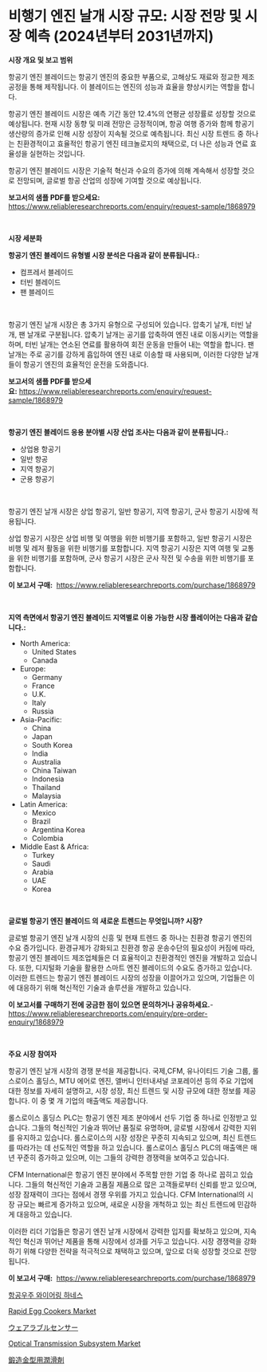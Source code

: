 <p><h1>비행기 엔진 날개 시장 규모: 시장 전망 및 시장 예측 (2024년부터 2031년까지)</h1></p><p><strong>시장 개요 및 보고 범위</strong></p>
<p><p>항공기 엔진 블레이드는 항공기 엔진의 중요한 부품으로, 고해상도 재료와 정교한 제조 공정을 통해 제작됩니다. 이 블레이드는 엔진의 성능과 효율을 향상시키는 역할을 합니다.</p><p>항공기 엔진 블레이드 시장은 예측 기간 동안 12.4%의 연평균 성장률로 성장할 것으로 예상됩니다. 현재 시장 동향 및 미래 전망은 긍정적이며, 항공 여행 증가와 함께 항공기 생산량의 증가로 인해 시장 성장이 지속될 것으로 예측됩니다. 최신 시장 트렌드 중 하나는 친환경적이고 효율적인 항공기 엔진 테크놀로지의 채택으로, 더 나은 성능과 연료 효율성을 실현하는 것입니다.</p><p>항공기 엔진 블레이드 시장은 기술적 혁신과 수요의 증가에 의해 계속해서 성장할 것으로 전망되며, 글로벌 항공 산업의 성장에 기여할 것으로 예상됩니다.</p></p>
<p><strong>보고서의 샘플 PDF를 받으세요:</strong> <a href="https://www.reliableresearchreports.com/enquiry/request-sample/1868979">https://www.reliableresearchreports.com/enquiry/request-sample/1868979</a></p>
<p>&nbsp;</p>
<p><strong>시장 세분화</strong></p>
<p><strong>항공기 엔진 블레이드 유형별 시장 분석은 다음과 같이 분류됩니다.:</strong></p>
<p><ul><li>컴프레서 블레이드</li><li>터빈 블레이드</li><li>팬 블레이드</li></ul></p>
<p>&nbsp;</p>
<p><p>항공기 엔진 날개 시장은 총 3가지 유형으로 구성되어 있습니다. 압축기 날개, 터빈 날개, 팬 날개로 구분됩니다. 압축기 날개는 공기를 압축하여 엔진 내로 이동시키는 역할을 하며, 터빈 날개는 연소된 연료를 활용하여 회전 운동을 만들어 내는 역할을 합니다. 팬 날개는 주로 공기를 강하게 흡입하여 엔진 내로 이송할 때 사용되며, 이러한 다양한 날개들이 항공기 엔진의 효율적인 운전을 도와줍니다.</p></p>
<p><strong>보고서의 샘플 PDF를 받으세요:</strong>&nbsp;<a href="https://www.reliableresearchreports.com/enquiry/request-sample/1868979">https://www.reliableresearchreports.com/enquiry/request-sample/1868979</a></p>
<p>&nbsp;</p>
<p><strong> 항공기 엔진 블레이드 응용 분야별 시장 산업 조사는 다음과 같이 분류됩니다.:</strong></p>
<p><ul><li>상업용 항공기</li><li>일반 항공</li><li>지역 항공기</li><li>군용 항공기</li></ul></p>
<p>&nbsp;</p>
<p><p>항공기 엔진 날개 시장은 상업 항공기, 일반 항공기, 지역 항공기, 군사 항공기 시장에 적용됩니다. </p><p>상업 항공기 시장은 상업 비행 및 여행을 위한 비행기를 포함하고, 일반 항공기 시장은 비행 및 레저 활동을 위한 비행기를 포함합니다. 지역 항공기 시장은 지역 여행 및 교통을 위한 비행기를 포함하며, 군사 항공기 시장은 군사 작전 및 수송을 위한 비행기를 포함합니다.</p></p>
<p><strong>이 보고서 구매:</strong>&nbsp; <a href="https://www.reliableresearchreports.com/purchase/1868979">https://www.reliableresearchreports.com/purchase/1868979</a></p>
<p>&nbsp;</p>
<p><strong>지역 측면에서 항공기 엔진 블레이드 지역별로 이용 가능한 시장 플레이어는 다음과 같습니다.:</strong></p>
<p><ul>
    <li>
        North America:
        <ul>
            <li>United States</li>
            <li>Canada</li>
        </ul>
    </li>
    <li>
        Europe:
        <ul>
            <li>Germany</li>
            <li>France</li>
            <li>U.K.</li>
            <li>Italy</li>
            <li>Russia</li>
        </ul>
    </li>
    <li>
        Asia-Pacific:
        <ul>
            <li>China</li>
            <li>Japan</li>
            <li>South Korea</li>
            <li>India</li>
            <li>Australia</li>
            <li>China Taiwan</li>
            <li>Indonesia</li>
            <li>Thailand</li>
            <li>Malaysia</li>
        </ul>
    </li>
    <li>
        Latin America:
        <ul>
            <li>Mexico</li>
            <li>Brazil</li>
            <li>Argentina Korea</li>
            <li>Colombia</li>
        </ul>
    </li>
    <li>
        Middle East & Africa:
        <ul>
            <li>Turkey</li>
            <li>Saudi</li>
            <li>Arabia</li>
            <li>UAE</li>
            <li>Korea</li>
        </ul>
    </li>
    </ul></p>
<p>&nbsp;</p>
<p><strong>글로벌 항공기 엔진 블레이드 의 새로운 트렌드는 무엇입니까? 시장?</strong></p>
<p><p>글로벌 항공기 엔진 날개 시장의 신흥 및 현재 트렌드 중 하나는 친환경 항공기 엔진의 수요 증가입니다. 환경규제가 강화되고 친환경 항공 운송수단의 필요성이 커짐에 따라, 항공기 엔진 블레이드 제조업체들은 더 효율적이고 친환경적인 엔진을 개발하고 있습니다. 또한, 디지털화 기술을 활용한 스마트 엔진 블레이드의 수요도 증가하고 있습니다. 이러한 트렌드는 항공기 엔진 블레이드 시장의 성장을 이끌어가고 있으며, 기업들은 이에 대응하기 위해 혁신적인 기술과 솔루션을 개발하고 있습니다.</p></p>
<p><strong>이 보고서를 구매하기 전에 궁금한 점이 있으면 문의하거나 공유하세요.</strong>- <a href="https://www.reliableresearchreports.com/enquiry/pre-order-enquiry/1868979">https://www.reliableresearchreports.com/enquiry/pre-order-enquiry/1868979</a></p>
<p>&nbsp;</p>
<p><strong>주요 시장 참여자</strong></p>
<p><p>항공기 엔진 날개 시장의 경쟁 분석을 제공합니다. 국제,CFM, 유나이티드 기술 그룹, 롤스로이스 홀딩스, MTU 에어로 엔진, 앨버니 인터내셔널 코포레이션 등의 주요 기업에 대한 정보를 자세히 설명하고, 시장 성장, 최신 트렌드 및 시장 규모에 대한 정보를 제공합니다. 이 중 몇 개 기업의 매출액도 제공합니다. </p><p>롤스로이스 홀딩스 PLC는 항공기 엔진 제조 분야에서 선두 기업 중 하나로 인정받고 있습니다. 그들의 혁신적인 기술과 뛰어난 품질로 유명하며, 글로벌 시장에서 강력한 지위를 유지하고 있습니다. 롤스로이스의 시장 성장은 꾸준히 지속되고 있으며, 최신 트렌드를 따라가는 데 선도적인 역할을 하고 있습니다. 롤스로이스 홀딩스 PLC의 매출액은 매년 꾸준히 증가하고 있으며, 이는 그들의 강력한 경쟁력을 보여주고 있습니다. </p><p>CFM International은 항공기 엔진 분야에서 주목할 만한 기업 중 하나로 꼽히고 있습니다. 그들의 혁신적인 기술과 고품질 제품으로 많은 고객들로부터 신뢰를 받고 있으며, 성장 잠재력이 크다는 점에서 경쟁 우위를 가지고 있습니다. CFM International의 시장 규모는 빠르게 증가하고 있으며, 새로운 시장을 개척하고 있는 최신 트렌드에 민감하게 대응하고 있습니다. </p><p>이러한 리더 기업들은 항공기 엔진 날개 시장에서 강력한 입지를 확보하고 있으며, 지속적인 혁신과 뛰어난 제품을 통해 시장에서 성과를 거두고 있습니다. 시장 경쟁력을 강화하기 위해 다양한 전략을 적극적으로 채택하고 있으며, 앞으로 더욱 성장할 것으로 전망됩니다.</p></p>
<p><strong>이 보고서 구매:</strong>&nbsp;&nbsp;<a href="https://www.reliableresearchreports.com/purchase/1868979">https://www.reliableresearchreports.com/purchase/1868979</a></p>
<p><p><a href="https://github.com/lkwggful07722/Market-Research-Report-List-1/blob/main/28238963081.md">항공우주 와이어링 하네스</a></p><p><a href="https://issuu.com/reportprime-2/docs/rapid-egg-cookers-market-size-2030.pptx">Rapid Egg Cookers Market</a></p><p><a href="https://medium.com/@jacksonmith1931/%E8%BA%AB%E3%81%AB%E7%9D%80%E3%81%91%E3%82%89%E3%82%8C%E3%82%8B%E3%82%BB%E3%83%B3%E3%82%B5%E3%83%BC%E5%B8%82%E5%A0%B4%E5%88%86%E6%9E%90-%E3%81%9D%E3%81%AEcagr-%E5%B8%82%E5%A0%B4%E3%82%BB%E3%82%B0%E3%83%A1%E3%83%B3%E3%83%86%E3%83%BC%E3%82%B7%E3%83%A7%E3%83%B3-%E3%81%8A%E3%82%88%E3%81%B3%E3%82%B0%E3%83%AD%E3%83%BC%E3%83%90%E3%83%AB%E7%94%A3%E6%A5%AD%E6%A6%82%E8%A6%81-6893520d463a">ウェアラブルセンサー</a></p><p><a href="https://issuu.com/reportprime-2/docs/optical-transmission-subsystem-market-size-2030.pp">Optical Transmission Subsystem Market</a></p><p><a href="https://github.com/ycmtqqhvk3273/Market-Research-Report-List-1/blob/main/16268403538.md">鍛造金型用潤滑剤</a></p></p>

